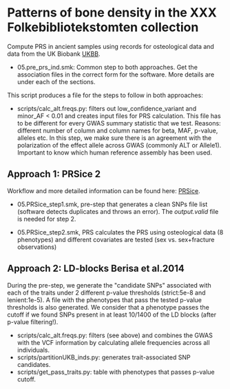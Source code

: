 # Patterns of bone density in the XXX Folkebibliotekstomten collection

Compute PRS in ancient samples using records for osteological data and data from the UK Biobank  [UKBB](http://www.nealelab.is/uk-biobank). 

- 05.pre_prs_ind.smk: Common step to both approaches. Get the association files in the correct form for the software. More details are under each of the sections.
  
This script produces a file for the steps to follow in both approaches:
- scripts/calc_alt.freqs.py: filters out low_confidence_variant and minor_AF < 0.01 and creates input files for PRS calculation. This file has to be different for every GWAS summary statistic that we test. Reasons: different number of column and column names for beta, MAF, p-value, alleles etc. In this step, we make sure there is an agreement with the polarization of the effect allele across GWAS (commonly ALT or Allele1). Important to know which human reference assembly has been used.

## Approach 1: PRSice 2
Workflow and more detailed information can be found here: [PRSice](https://choishingwan.github.io/PRSice/).

- 05.PRSice_step1.smk, pre-step that generates a clean SNPs file list (software detects duplicates and throws an error). The *output.valid* file is needed for step 2. 

- 05.PRSice_step2.smk, PRS calculates the PRS using osteological data (8 phenotypes) and different covariates are tested (sex vs. sex+fracture observations)

## Approach 2: LD-blocks Berisa et al.2014

During the pre-step, we generate the "candidate SNPs" associated with each of the traits under 2 different p-value thresholds (strict:5e-8 and lenient:1e-5). A file with the phenotypes that pass the tested p-value thresholds is also generated. We consider that a phenotype passes the cutoff if we found SNPs present in at least 10/1400 of the LD blocks (after p-value filtering!).

- scripts/calc_alt.freqs.py: filters (see above) and combines the GWAS with the VCF information by calculating allele frequencies across all individuals.
- scripts/partitionUKB_inds.py: generates trait-associated SNP candidates.
- scripts/get_pass_traits.py: table with phenotypes that passes p-value cutoff.
